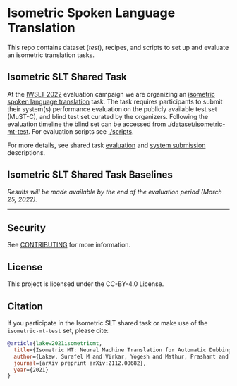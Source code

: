 # Isometric Spoken Language Translation 
This repo contains dataset (_test_), recipes, and scripts to set up and evaluate an isometric translation tasks. 


## Isometric SLT Shared Task
At the [IWSLT 2022](https://iwslt.org/2022) evaluation campaign we are organizing an 
[isometric spoken language translation](https://iwslt.org/2022/isometric) task.
The task requires participants to submit their system(s) performance evaluation on the publicly available test set (MuST-C), 
and blind test set curated by the organizers. Following the evaluation timeline the blind set can be accessed 
from [./dataset/isometric-mt-test](dataset/isometric-mt-test). For evaluation scripts see [./scripts](scripts).


For more details, see shared task [evaluation](https://iwslt.org/2022/isometric#evaluation) and 
[system submission](https://iwslt.org/2022/isometric#system-submission) descriptions. 


## Isometric SLT Shared Task Baselines
_Results will be made available by the end of the evaluation period (March 25, 2022)._

---

## Security

See [CONTRIBUTING](CONTRIBUTING.md#security-issue-notifications) for more information.

## License

This project is licensed under the CC-BY-4.0 License.


## Citation
If you participate in the Isometric SLT shared task or make use of the `isometric-mt-test` set, please cite: 

```bibtex
@article{lakew2021isometricmt,
  title={Isometric MT: Neural Machine Translation for Automatic Dubbing},
  author={Lakew, Surafel M and Virkar, Yogesh and Mathur, Prashant and Federico, Marcello},
  journal={arXiv preprint arXiv:2112.08682},
  year={2021}
}
```

